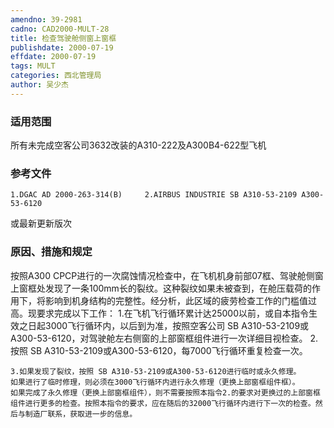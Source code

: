 ```yaml
---
amendno: 39-2981
cadno: CAD2000-MULT-28
title: 检查驾驶舱侧窗上窗框
publishdate: 2000-07-19
effdate: 2000-07-19
tags: MULT
categories: 西北管理局
author: 吴少杰
---
```


### 适用范围 
所有未完成空客公司3632改装的A310-222及A300B4-622型飞机

<!--more-->
### 参考文件
    1.DGAC AD 2000-263-314(B)     2.AIRBUS INDUSTRIE SB A310-53-2109 A300-53-6120 
或最新更新版次

### 原因、措施和规定 
按照A300 CPCP进行的一次腐蚀情况检查中，在飞机机身前部07框、驾驶舱侧窗上窗框处发现了一条100mm长的裂纹。这种裂纹如果未被查到，在舱压载荷的作用下，将影响到机身结构的完整性。经分析，此区域的疲劳检查工作的门槛值过高。现要求完成以下工作： 
    1.在飞机飞行循环累计达25000以前，或自本指令生效之日起3000飞行循环内，以后到为准，按照空客公司 SB A310-53-2109或A300-53-6120，对驾驶舱左右侧窗的上部窗框组件进行一次详细目视检查。 
    2.按照
 SB A310-53-2109或A300-53-6120，每7000飞行循环重复检查一次。 

       
    3.如果发现了裂纹，按照 SB A310-53-2109或A300-53-6120进行临时或永久修理。     如果进行了临时修理，则必须在3000飞行循环内进行永久修理（更换上部窗框组件框）。 
    如果完成了永久修理（更换上部窗框组件），则不需要按照本指令2.的要求对更换过的上部窗框组件进行更多的检查。按照本指令的要求，应在随后的32000飞行循环内进行下一次的检查。然后与制造厂联系，获取进一步的信息。
